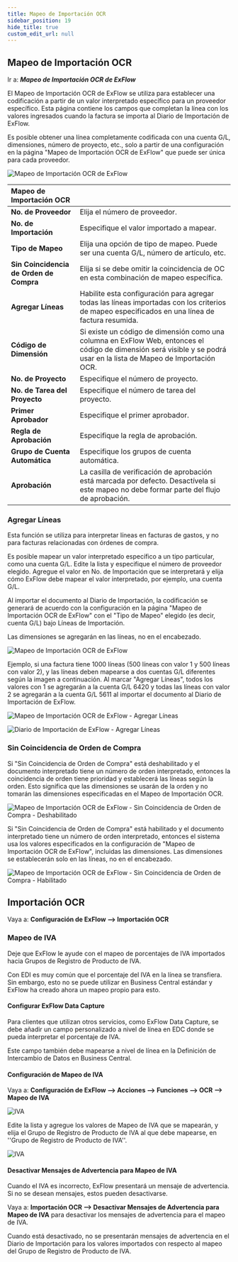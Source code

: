 ```yaml
---
title: Mapeo de Importación OCR
sidebar_position: 19
hide_title: true
custom_edit_url: null
---
```

## Mapeo de Importación OCR

Ir a: ***Mapeo de Importación OCR de ExFlow***

El Mapeo de Importación OCR de ExFlow se utiliza para establecer una codificación a partir de un valor interpretado específico para un proveedor específico. Esta página contiene los campos que completan la línea con los valores ingresados cuando la factura se importa al Diario de Importación de ExFlow.

Es posible obtener una línea completamente codificada con una cuenta G/L, dimensiones, número de proyecto, etc., solo a partir de una configuración en la página "Mapeo de Importación OCR de ExFlow" que puede ser única para cada proveedor.

![Mapeo de Importación OCR de ExFlow](@site/static/img/media/ocr-import-mapping-list-001.png)

| Mapeo de Importación OCR     |	|
|:-|:-|
| **No. de Proveedor**    | Elija el número de proveedor.
| **No. de Importación**    | Especifique el valor importado a mapear.
| **Tipo de Mapeo**    | Elija una opción de tipo de mapeo. Puede ser una cuenta G/L, número de artículo, etc.
| **Sin Coincidencia de Orden de Compra**    | Elija si se debe omitir la coincidencia de OC en esta combinación de mapeo específica.
| **Agregar Líneas**    | Habilite esta configuración para agregar todas las líneas importadas con los criterios de mapeo especificados en una línea de factura resumida.
| **Código de Dimensión**     | Si existe un código de dimensión como una columna en ExFlow Web, entonces el código de dimensión será visible y se podrá usar en la lista de Mapeo de Importación OCR.
| **No. de Proyecto**    | Especifique el número de proyecto.
| **No. de Tarea del Proyecto**    | Especifique el número de tarea del proyecto.
| **Primer Aprobador**    | Especifique el primer aprobador.
| **Regla de Aprobación**    | Especifique la regla de aprobación.
| **Grupo de Cuenta Automática**    | Especifique los grupos de cuenta automática.
| **Aprobación**    | La casilla de verificación de aprobación está marcada por defecto. Desactívela si este mapeo no debe formar parte del flujo de aprobación.


### Agregar Líneas

Esta función se utiliza para interpretar líneas en facturas de gastos, y no para facturas relacionadas con órdenes de compra.

Es posible mapear un valor interpretado específico a un tipo particular, como una cuenta G/L. Edite la lista y especifique el número de proveedor elegido. Agregue el valor en No. de Importación que se interpretará y elija cómo ExFlow debe mapear el valor interpretado, por ejemplo, una cuenta G/L.

Al importar el documento al Diario de Importación, la codificación se generará de acuerdo con la configuración en la página "Mapeo de Importación OCR de ExFlow" con el "Tipo de Mapeo" elegido (es decir, cuenta G/L) bajo Líneas de Importación.

Las dimensiones se agregarán en las líneas, no en el encabezado.

![Mapeo de Importación OCR de ExFlow](@site/static/img/media/ocr-import-mapping-001.png)

Ejemplo, si una factura tiene 1000 líneas (500 líneas con valor 1 y 500 líneas con valor 2), y las líneas deben mapearse a dos cuentas G/L diferentes según la imagen a continuación. Al marcar "Agregar Líneas", todos los valores con 1 se agregarán a la cuenta G/L 6420 y todas las líneas con valor 2 se agregarán a la cuenta G/L 5611 al importar el documento al Diario de Importación de ExFlow.

![Mapeo de Importación OCR de ExFlow - Agregar Líneas](@site/static/img/media/ocr-import-mapping-002.png)

![Diario de Importación de ExFlow - Agregar Líneas](@site/static/img/media/import-journal-026.png)

### Sin Coincidencia de Orden de Compra

Si "Sin Coincidencia de Orden de Compra" está deshabilitado y el documento interpretado tiene un número de orden interpretado, entonces la coincidencia de orden tiene prioridad y establecerá las líneas según la orden. Esto significa que las dimensiones se usarán de la orden y no tomarán las dimensiones especificadas en el Mapeo de Importación OCR.

![Mapeo de Importación OCR de ExFlow - Sin Coincidencia de Orden de Compra - Deshabilitado](@site/static/img/media/ocr-import-mapping-003.png)

Si "Sin Coincidencia de Orden de Compra" está habilitado y el documento interpretado tiene un número de orden interpretado, entonces el sistema usa los valores especificados en la configuración de "Mapeo de Importación OCR de ExFlow", incluidas las dimensiones. Las dimensiones se establecerán solo en las líneas, no en el encabezado.

![Mapeo de Importación OCR de ExFlow - Sin Coincidencia de Orden de Compra - Habilitado](@site/static/img/media/ocr-import-mapping-004.png)


## Importación OCR

Vaya a: **Configuración de ExFlow --> Importación OCR** 

### Mapeo de IVA
Deje que ExFlow le ayude con el mapeo de porcentajes de IVA importados hacia Grupos de Registro de Producto de IVA. 

Con EDI es muy común que el porcentaje del IVA en la línea se transfiera. Sin embargo, esto no se puede utilizar en Business Central estándar y ExFlow ha creado ahora un mapeo propio para esto. 

#### Configurar ExFlow Data Capture
Para clientes que utilizan otros servicios, como ExFlow Data Capture, se debe añadir un campo personalizado a nivel de línea en EDC donde se pueda interpretar el porcentaje de IVA. 

Este campo también debe mapearse a nivel de línea en la Definición de Intercambio de Datos en Business Central. 

#### Configuración de Mapeo de IVA
Vaya a: **Configuración de ExFlow --> Acciones --> Funciones --> OCR --> Mapeo de IVA**

![IVA](@site/static/img/media/vat-mapping-001.png)

Edite la lista y agregue los valores de Mapeo de IVA que se mapearán, y elija el Grupo de Registro de Producto de IVA al que debe mapearse, en ''Grupo de Registro de Producto de IVA''.

![IVA](@site/static/img/media/vat-mapping-002.png)


#### Desactivar Mensajes de Advertencia para Mapeo de IVA
Cuando el IVA es incorrecto, ExFlow presentará un mensaje de advertencia. Si no se desean mensajes, estos pueden desactivarse.

Vaya a: **Importación OCR --> Desactivar Mensajes de Advertencia para Mapeo de IVA** para desactivar los mensajes de advertencia para el mapeo de IVA. 

Cuando está desactivado, no se presentarán mensajes de advertencia en el Diario de Importación para los valores importados con respecto al mapeo del Grupo de Registro de Producto de IVA.

